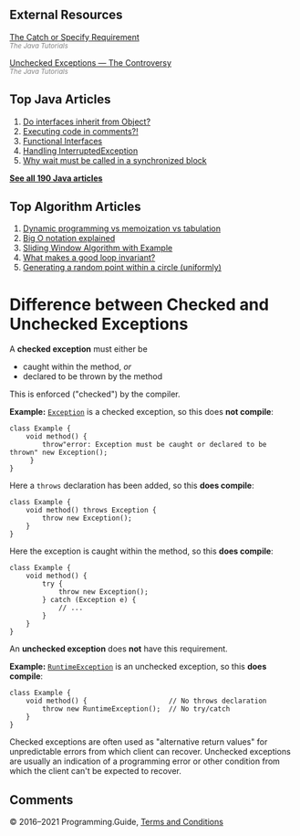 



## External Resources

[The Catch or Specify Requirement](https://docs.oracle.com/javase/tutorial/essential/exceptions/catchOrDeclare.html)  
<span style="color: grey; font-style: italic; font-size: smaller">The Java Tutorials</span>

[Unchecked Exceptions — The Controversy](http://docs.oracle.com/javase/tutorial/essential/exceptions/runtime.html)  
<span style="color: grey; font-style: italic; font-size: smaller">The Java Tutorials</span>



## Top Java Articles

1.  [Do interfaces inherit from Object?](do-interfaces-inherit-from-object.html)
2.  [Executing code in comments?!](executing-code-in-comments.html)
3.  [Functional Interfaces](functional-interfaces.html)
4.  [Handling InterruptedException](handling-interrupted-exceptions.html)
5.  [Why wait must be called in a synchronized block](why-wait-must-be-in-synchronized.html)

[**See all 190 Java articles**](index.html)

## Top Algorithm Articles

1.  [Dynamic programming vs memoization vs tabulation](../dynamic-programming-vs-memoization-vs-tabulation.html)
2.  [Big O notation explained](../big-o-notation-explained.html)
3.  [Sliding Window Algorithm with Example](../sliding-window-example.html)
4.  [What makes a good loop invariant?](../what-makes-a-good-loop-invariant.html)
5.  [Generating a random point within a circle (uniformly)](../random-point-within-circle.html)

# Difference between Checked and Unchecked Exceptions

A **checked exception** must either be

- caught within the method, _or_
- declared to be thrown by the method

This is enforced ("checked") by the compiler.

**Example:** [`Exception`](https://docs.oracle.com/javase/8/docs/api/java/lang/Exception.html) is a checked exception, so this does **not compile**:

    class Example {
        void method() {
            throw"error: Exception must be caught or declared to be thrown" new Exception();
         }
    }

Here a `throws` declaration has been added, so this **does compile**:

    class Example {
        void method() throws Exception {
            throw new Exception();
        }
    }

Here the exception is caught within the method, so this **does compile**:

    class Example {
        void method() {
            try {
                throw new Exception();
            } catch (Exception e) {
                // ...
            }
        }
    }

An **unchecked exception** does **not** have this requirement.

**Example:** [`RuntimeException`](https://docs.oracle.com/javase/8/docs/api/java/lang/RuntimeException.html) is an unchecked exception, so this **does compile**:

    class Example {
        void method() {                    // No throws declaration
            throw new RuntimeException();  // No try/catch
        }
    }

Checked exceptions are often used as "alternative return values" for unpredictable errors from which client can recover. Unchecked exceptions are usually an indication of a programming error or other condition from which the client can't be expected to recover.

## Comments



© 2016–2021 Programming.Guide, [Terms and Conditions](../terms-and-conditions.html)
